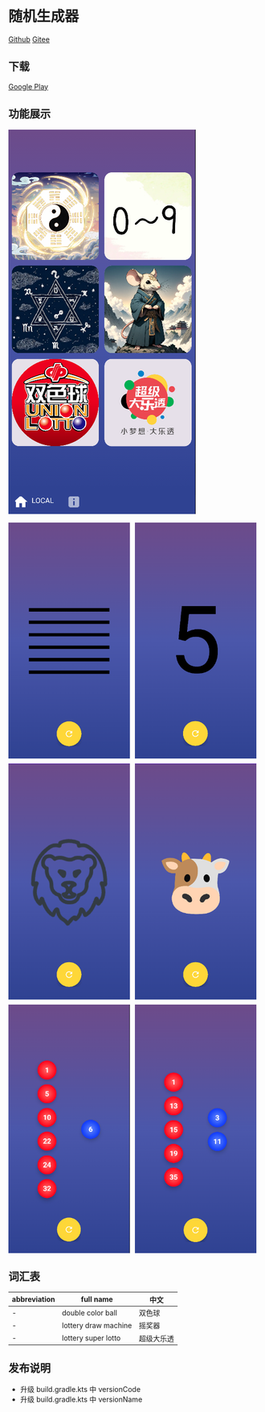 # 随机生成器

[Github](https://github.com/aoeai/random-generator-android) [Gitee](https://gitee.com/wyyl1/random-generator-android)

## 下载

[Google Play](https://play.google.com/store/apps/details?id=com.aoeai.rg)

## 功能展示

![](docs/images/showing/home.png)

<style>
.image-grid {
  display: flex;
  flex-wrap: wrap;
  gap: 10px;
  width: 100%;
}

.image-grid img {
  width: 48%;
}
</style>

<div class="image-grid">
  <img src="docs/images/showing/bagua.png" />
  <img src="docs/images/showing/0-9.png" />
  <img src="docs/images/showing/twelve_zodiac_signs.png" />
  <img src="docs/images/showing/twelve_chinese_zodiac_animals.png" />
  <img src="docs/images/showing/double_color_ball.png" />
  <img src="docs/images/showing/lottery_super_lotto.png" />
</div>

## 词汇表

| abbreviation | full name            | 中文    |
|--------------|----------------------|-------|
| -            | double color ball    | 双色球   |
| -            | lottery draw machine | 摇奖器   |
| -            | lottery super lotto  | 超级大乐透 |

## 发布说明

- 升级 build.gradle.kts 中 versionCode
- 升级 build.gradle.kts 中 versionName